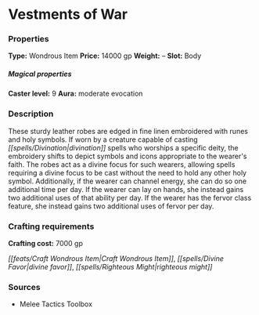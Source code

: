﻿---
Title: "Vestments of War"
Type: "Wondrous Item"
Price: "14000 gp"
Weight: "–"
Slot: "Body"
Caster level: "9"
Aura: "moderate evocation"
Description: |
  "These sturdy leather robes are edged in fine linen embroidered with runes and holy symbols. If worn by a creature capable of casting divination spells who worships a specific deity, the embroidery shifts to depict symbols and icons appropriate to the wearer's faith. The robes act as a divine focus for such wearers, allowing spells requiring a divine focus to be cast without the need to hold any other holy symbol. Additionally, if the wearer can channel energy, she can do so one additional time per day. If the wearer can lay on hands, she instead gains two additional uses of that ability per day. If the wearer has the fervor class feature, she instead gains two additional uses of fervor per day."
Crafting cost: "7000 gp"
Sources: "['Melee Tactics Toolbox']"
---

# Vestments of War

### Properties

**Type:** Wondrous Item **Price:** 14000 gp **Weight:** – **Slot:** Body

##### Magical properties

**Caster level:** 9 **Aura:** moderate evocation

### Description

These sturdy leather robes are edged in fine linen embroidered with runes and holy symbols. If worn by a creature capable of casting _[[spells/Divination|divination]]_ spells who worships a specific deity, the embroidery shifts to depict symbols and icons appropriate to the wearer's faith. The robes act as a divine focus for such wearers, allowing spells requiring a divine focus to be cast without the need to hold any other holy symbol. Additionally, if the wearer can channel energy, she can do so one additional time per day. If the wearer can lay on hands, she instead gains two additional uses of that ability per day. If the wearer has the fervor class feature, she instead gains two additional uses of fervor per day.

### Crafting requirements

**Crafting cost:** 7000 gp

_[[feats/Craft Wondrous Item|Craft Wondrous Item]]_, _[[spells/Divine Favor|divine favor]]_, _[[spells/Righteous Might|righteous might]]_

### Sources

* Melee Tactics Toolbox